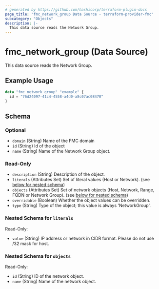 ```yaml
---
# generated by https://github.com/hashicorp/terraform-plugin-docs
page_title: "fmc_network_group Data Source - terraform-provider-fmc"
subcategory: "Objects"
description: |-
  This data source reads the Network Group.
---
```


# fmc_network_group (Data Source)

This data source reads the Network Group.

## Example Usage

```terraform
data "fmc_network_group" "example" {
  id = "76d24097-41c4-4558-a4d0-a8c07ac08470"
}
```

<!-- schema generated by tfplugindocs -->
## Schema

### Optional

- `domain` (String) Name of the FMC domain
- `id` (String) Id of the object
- `name` (String) Name of the Network Group object.

### Read-Only

- `description` (String) Description of the object.
- `literals` (Attributes Set) Set of literal values (Host or Network). (see [below for nested schema](#nestedatt--literals))
- `objects` (Attributes Set) Set of network objects (Host, Network, Range, FQDN or Network Group). (see [below for nested schema](#nestedatt--objects))
- `overridable` (Boolean) Whether the object values can be overridden.
- `type` (String) Type of the object; this value is always 'NetworkGroup'.

<a id="nestedatt--literals"></a>
### Nested Schema for `literals`

Read-Only:

- `value` (String) IP address or network in CIDR format. Please do not use /32 mask for host.


<a id="nestedatt--objects"></a>
### Nested Schema for `objects`

Read-Only:

- `id` (String) ID of the network object.
- `name` (String) Name of the network object.
